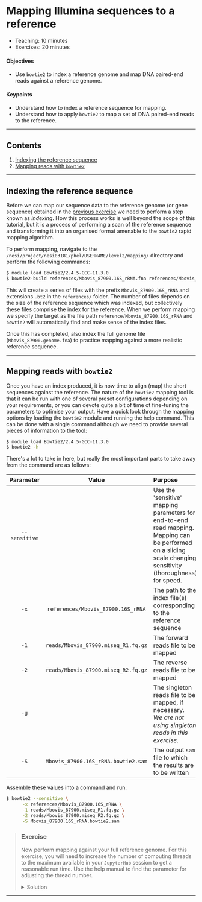 # Mapping Illumina sequences to a reference

* Teaching: 10 minutes
* Exercises: 20 minutes

#### Objectives

* Use `bowtie2` to index a reference genome and map DNA paired-end reads against a reference genome.

#### Keypoints

* Understand how to index a reference sequence for mapping.
* Understand how to apply `bowtie2` to map a set of DNA paired-end reads to the reference.

---

## Contents

1. [Indexing the reference sequence](#indexing-the-reference-sequence)
1. [Mapping reads with `bowtie2`](#mapping-reads-with-bowtie2)

---

## Indexing the reference sequence

Before we can map our sequence data to the reference genome (or gene sequence) obtained in the [previous exercise](./31_coverage_mapping.md#obtaining-a-reference-sequence) we need to perform a step known as *indexing*. How this process works is well beyond the scope of this tutorial, but it is a process of performing a scan of the reference sequence and transforming it into an organised format amenable to the `bowtie2` rapid mapping algorithm.

To perform mapping, navigate to the `/nesi/project/nesi03181/phel/USERNAME/level2/mapping/` directory and perform the following commands:
 
```bash
$ module load Bowtie2/2.4.5-GCC-11.3.0
$ bowtie2-build references/Mbovis_87900.16S_rRNA.fna references/Mbovis_87900.16S_rRNA
```

This will create a series of files with the prefix `Mbovis_87900.16S_rRNA` and extensions `.bt2` in the `references/` folder. The number of files depends on the size of the reference sequence which was indexed, but collectively these files comprise the index for the reference. When we perform mapping we specify the target as the file path `reference/Mbovis_87900.16S_rRNA` and `bowtie2` will automatically find and make sense of the index files.

Once this has completed, also index the full genome file (`Mbovis_87900.genome.fna`) to practice mapping against a more realistic reference sequence.

---

## Mapping reads with `bowtie2`

Once you have an index produced, it is now time to align (map) the short sequences against the reference. The nature of the `bowtie2` mapping tool is that it can be run with one of several preset configurations depending on your requirements, or you can devote quite a bit of time ot fine-tuning the parameters to optimise your output. Have a quick look through the mapping options by loading the `bowtie2` module and running the help command. This can be done with a single command although we need to provide several pieces of information to the tool:

```bash
$ module load Bowtie2/2.4.5-GCC-11.3.0
$ bowtie2 -h
```

There's a lot to take in here, but really the most important parts to take away from the command are as follows:

|Parameter|Value|Purpose|
|:---:|:---:|:---|
|`--sensitive`||Use the 'sensitive' mapping parameters for end-to-end read mapping.<br />Mapping can be performed on a sliding scale changing sensitivity (thoroughness) for speed.|
|`-x`|`references/Mbovis_87900.16S_rRNA`|The path to the index file(s) corresponding to the reference sequence|
|`-1`|`reads/Mbovis_87900.miseq_R1.fq.gz`|The forward reads file to be mapped|
|`-2`|`reads/Mbovis_87900.miseq_R2.fq.gz`|The reverse reads file to be mapped|
|`-U`||The singleton reads file to be mapped, if necessary.<br />*We are not using singleton reads in this exercise.*|
|`-S`|`Mbovis_87900.16S_rRNA.bowtie2.sam`|The output `sam` file to which the results are to be written|

Assemble these values into a command and run:

```bash
$ bowtie2 --sensitive \
      -x references/Mbovis_87900.16S_rRNA \
      -1 reads/Mbovis_87900.miseq_R1.fq.gz \
      -2 reads/Mbovis_87900.miseq_R2.fq.gz \
      -S Mbovis_87900.16S_rRNA.bowtie2.sam
```

> ### Exercise
>
> Now perform mapping against your full reference genome. For this exercise, you will need to increase the number of computing threads to the maximum available in your `JupyterHub` session to get a reasonable run time. Use the help manual to find the parameter for adjusting the thread number.
>
> <details>
> <summary>Solution</summary>
>
> ```bash
> $ module load Bowtie2/2.4.5-GCC-11.3.0
>
> # Where 'N' is the number of threads available in your JupyterHub session
> $ bowtie2 --sensitive \
>       --threads N \
>       -x references/Mbovis_87900.genome \
>       -1 reads/Mbovis_87900.miseq_R1.fq.gz \
>       -2 reads/Mbovis_87900.miseq_R2.fq.gz \
>       -S Mbovis_87900.genome.bowtie2.sam
> ```
>
> </details>

---
